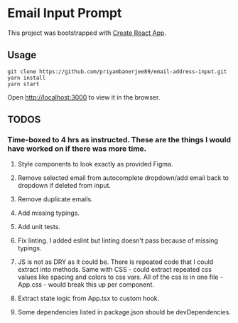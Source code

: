 # Email Input Prompt

This project was bootstrapped with [Create React App](https://github.com/facebook/create-react-app).
## Usage

```
git clone https://github.com/priyambanerjee89/email-address-input.git
yarn install
yarn start
```

Open [http://localhost:3000](http://localhost:3000) to view it in the browser.

## TODOS

### Time-boxed to 4 hrs as instructed. These are the things I would have worked on if there was more time.

1. Style components to look exactly as provided Figma.

2. Remove selected email from autocomplete dropdown/add email back to dropdown if deleted from input.

3. Remove duplicate emails.

4. Add missing typings.

5. Add unit tests.

6. Fix linting. I added eslint but linting doesn't pass because of missing typings.

7. JS is not as DRY as it could be. There is repeated code that I could extract into methods. Same with CSS - could extract repeated css values like spacing and colors to css vars. All of the css is in one file - App.css - would break this up per component.

8. Extract state logic from App.tsx to custom hook.

9. Some dependencies listed in package.json should be devDependencies.
